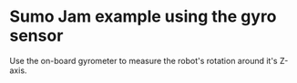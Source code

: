 # Sumo Jam example using the gyro sensor

Use the on-board gyrometer to measure the robot's rotation around
it's Z-axis.
